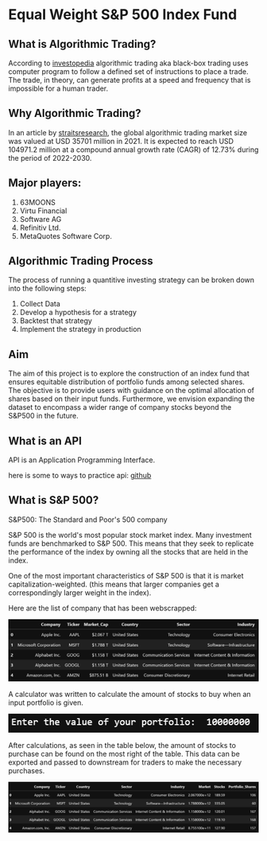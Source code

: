 # Equal Weight S&P 500 Index Fund

## What is Algorithmic Trading?
According to [investopedia](https://www.investopedia.com/articles/active-trading/101014/basics-algorithmic-trading-concepts-and-examples.asp) algorithmic trading aka black-box trading uses computer program to follow a defined set of instructions to place a trade. The trade, in theory, can generate profits at a speed and frequency that is impossible for a human trader.

## Why Algorithmic Trading?
In an article by [straitsresearch](https://straitsresearch.com/report/algorithmic-trading-market), the global algorithmic trading market size was valued at USD 35701 million in 2021. It is expected to reach USD 104971.2 million at a compound annual growth rate (CAGR) of 12.73% during the period of 2022-2030.

## Major players:
1. 63MOONS
2. Virtu Financial
3. Software AG
4. Refinitiv Ltd.
5. MetaQuotes Software Corp.

## Algorithmic Trading Process

The process of running a quantitive investing strategy can be broken down into the following steps:

1. Collect Data
2. Develop a hypothesis for a strategy
3. Backtest that strategy
4. Implement the strategy in production

## Aim
The aim of this project is to explore the construction of an index fund that ensures equitable distribution of portfolio funds among selected shares. The objective is to provide users with guidance on the optimal allocation of shares based on their input funds. Furthermore, we envision expanding the dataset to encompass a wider range of company stocks beyond the S&P500 in the future.

## What is an API

API is an Application Programming Interface.

here is some to ways to practice api: [github](github.com/public-apis/public-apis)

## What is S&P 500?

S&P500: The Standard and Poor's 500 company

S&P 500 is the world's most popular stock market index. Many investment funds are benchmarked to S&P 500. This means that they seek to replicate the performance of the index by owning all the stocks that are held in the index.

One of the most important characteristics of S&P 500 is that it is market capitalization-weighted. (this means that larger companies get a correspondingly larger weight in the index).

Here are the list of company that has been webscrapped:

![company](./images/company.png)

A calculator was written to calculate the amount of stocks to buy when an input portfolio is given.

![portfolio](./images/portfolio.png)

After calculations, as seen in the table below, the amount of stocks to purchase can be found on the most right of the table. This data can be exported and passed to downstream for traders to make the necessary purchases.

![final_company](./images/final_company.png)
